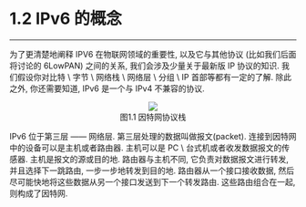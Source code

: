 # 1.2 IPv6 的概念

--------

为了更清楚地阐释 IPV6 在物联网领域的重要性, 以及它与其他协议 (比如我们后面将讨论的 6LowPAN) 之间的关系, 我们会涉及少量关于最新版 IP 协议的知识. 我们假设你对比特 \ 字节 \ 网络栈 \ 网络层 \ 分组 \ IP 首部等都有一定的了解. 除此之外, 你还需要知道, IPv6 是一个与 IPv4 不兼容的协议.

<center><img src="../images/iot_in_five_days/1/image001.png"></center>
<center>图1.1 因特网协议栈</center>

IPv6 位于第三层 —— 网络层. 第三层处理的数据叫做报文(packet). 连接到因特网中的设备可以是主机或者路由器. 主机可以是 PC \ 台式机或者收发数据报文的传感器. 主机是报文的源或目的地. 路由器与主机不同, 它负责对数据报文进行转发, 并且选择下一跳路由, 一步一步地转发到目的地. 路由器从一个接口接收数据, 然后尽可能快地将这些数据从另一个接口发送到下一个转发路由. 这些路由组合在一起, 则构成了因特网.
